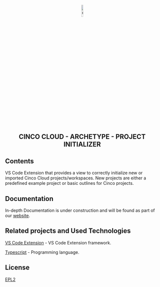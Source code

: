 <div align='center'>

<br />

<img src="https://gitlab.com/scce/cinco-cloud/-/raw/main/docs/vuepress/src/.vuepress/public/assets/cinco_cloud_logo.png" width="10%" alt="Cinco Cloud Logo" />

<h2>CINCO CLOUD - ARCHETYPE - PROJECT INITIALIZER</h2>

</div>

## Contents

VS Code Extension that provides a view to correctly initialize new or imported Cinco Cloud projects/workspaces.
New projects are either a predefined example project or basic outlines for Cinco projects.

## Documentation

In-depth Documentation is under construction and will be found as part of our [website](https://scce.gitlab.io/cinco-cloud/).

## Related projects and Used Technologies

[VS Code Extension][vscode-extension] - VS Code Extension framework.

[Typescript][typescript] - Programming language.

[//]: # "Source definitions"
[vscode-extension]: https://code.visualstudio.com/api "VS Code Extension"
[typescript]: https://www.typescriptlang.org/ "Typescript"

## License

[EPL2](https://www.eclipse.org/legal/epl-2.0/)